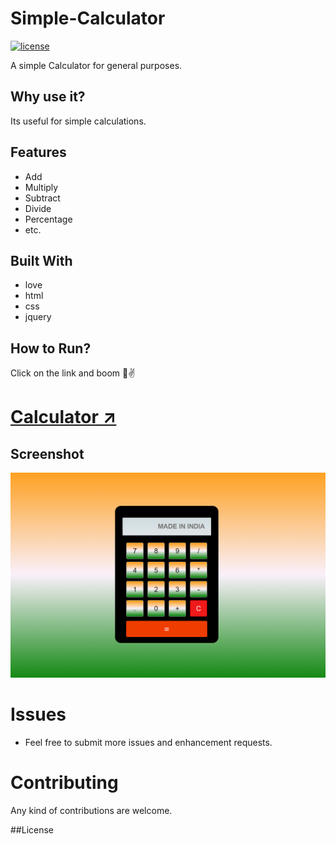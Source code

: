 
# Simple-Calculator

<a href=""><img src="https://img.shields.io/badge/License-MIT-blue.svg" alt="license"/></a>

A simple Calculator for general purposes.

## Why use it?

Its useful for simple calculations.

## Features

* Add
* Multiply
* Subtract
* Divide
* Percentage
* etc.

## Built With

* love
* html
* css
* jquery

## How to Run?

Click on the link and boom 🌻✌
# <a href="https://iamrahul8.github.io/Calculator/" >Calculator ↗</a> 

## Screenshot
![calcscreen](image_2022-03-07_185315.png)

Issues
==========

* Feel free to submit more issues and enhancement requests.

Contributing
==========
Any kind of contributions are welcome.


##License

